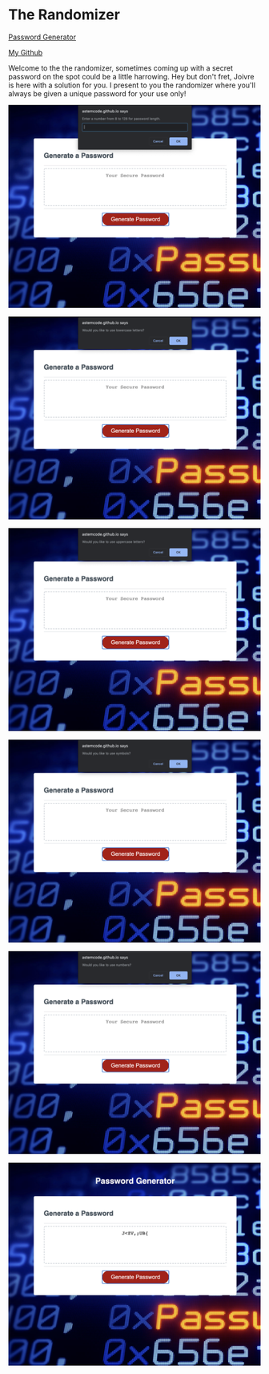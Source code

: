 <!-- Heading -->
# The Randomizer

<!-- links -->
[Password Generator](https://astemcode.github.io/Password-Generator/)

[My Github](https://github.com/Astemcode/Password-Generator) 

<!-- Project Description -->
<p> Welcome to the the randomizer, sometimes coming up with a secret password on the spot could be a little harrowing. Hey but don't fret, Joivre is here with a solution for you. I present to you the randomizer where you'll always be given a unique password for your use only!</p>

<!-- Webpage Screenshots -->
![Prompt 1](assets/Prompt1.png)

![Prompt 2](assets/Prompt2.png)

![Prompt 3](assets/Prompt3.png)

![Prompt 4](assets/Prompt4.png)

![Prompt 5](assets/Prompt5.png)

![Results](assets/Results.png)

